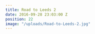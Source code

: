 ```yaml
---
title: Road to Leeds 2
date: 2016-09-28 23:03:00 Z
position: 22
image: "/uploads/Road-to-Leeds-2.jpg"
---
```


